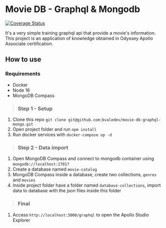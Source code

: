 # Movie DB - Graphql & Mongodb
[![Coverage Status](https://coveralls.io/repos/github/bvaledev/movie-db-graphql-mongo/badge.svg?branch=main)](https://coveralls.io/github/bvaledev/movie-db-graphql-mongo?branch=main)

It's a very simple training graphql api that provide a movie's information. This project is an application of knowledge obtained 
in Odyssey Apollo Associate certification.

## How to use

### Requirements
- Docker
- Node 16
- MongoDB Compass

> ### Step 1 - Setup
1. Clone this repo `git clone git@github.com:bvaledev/movie-db-graphql-mongo.git`
2. Open project folder and run `npm install`
3. Run docker services with `docker-compose up -d`

> ### Step 2 - Data import
1. Open MongoDB Compass and connect to mongodb container using `mongodb://localhost:27017`
2. Create a database named `movie-catalog`
3. MongoDB Compass inside a database, create two collections, `genres` and `movies`
4. Inside project folder have a folder named `database-collections`, import data to database with the json files inside this folder

> ### Final
1. Access `http://localhost:3000/graphql` to open the Apollo Studio Explorer
